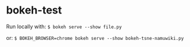 # bokeh-test

Run locally with:
`$ bokeh serve --show file.py`

or:
`$ BOKEH_BROWSER=chrome bokeh serve --show bokeh-tsne-namuwiki.py`


